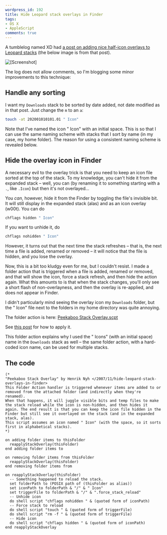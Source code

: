 ```yaml
---
wordpress_id: 192
title: Hide Leopard stack overlays in Finder
tags:
- OS X
- AppleScript
comments: true
---
```

A tumblelog named XD had <a href="http://t.ecksdee.org/post/19001860">a post on adding nice half-icon overlays to Leopard stacks</a> (the below image is from that post).

<p class="center"><img src="/uploads/xd-stacks.jpg" class="bordered" alt="[Screenshot]" /></p>

The log does not allow comments, so I'm blogging some minor improvements to this technique:

## Handle any sorting

I want my <code>Downloads</code> stack to be sorted by date added, not date modified as in that post. Just change the <code>m</code> to an <code>a</code>:

``` bash
touch -at 202001010101.01 " Icon"
```
Note that I've named the icon " Icon" with an initial space. This is so that I can use the same naming scheme with stacks that I sort by name (in my case, my home folder). The reason for using a consistent naming scheme is revealed below.

## Hide the overlay icon in Finder

A necessary evil to the overlay trick is that you need to keep an icon file sorted at the top of the stack. To my knowledge, you can't hide it from the expanded stack – well, you can (by renaming it to something starting with a <code>.</code>, like <code>.Icon</code>) but then it's not overlayed…

<!--more-->

You <em>can</em>, however, hide it from the Finder by toggling the file's invisible bit. It will still display in the expanded stack (alas) and as an icon overlay (w00t). You can do

``` bash
chflags hidden " Icon"
```
If you want to unhide it, do

``` bash
chflags nohidden " Icon"
```

However, it turns out that the next time the stack refreshes – that is, the next time a file is added, renamed or removed – it will notice that the file is hidden, and you lose the overlay.

Now, this is a bit too kludgy even for me, but I couldn't resist. I made a folder action that is triggered when a file is added, renamed or removed, and that will show the icon, force a stack refresh, and then hide the action again. What this amounts to is that when the stack changes, you'll only see a short flash of non-overlayness, and then the overlay is re-applied, and does not appear in Finder.

I didn't particularly mind seeing the overlay icon my <code>Downloads</code> folder, but the " Icon" file next to the folders in my home directory was quite annoying.

The folder action is here: <a href="/uploads/Peekaboo%20Stack%20Overlay.scpt">Peekaboo Stack Overlay.scpt</a>

See <a href="/2007/10/lift-the-leopard-download-quarantine">this post</a> for how to apply it.

This folder action explains why I used the " Icons" (with an initial space) name in the <code>Downloads</code> stack as well – the same folder action, with a hard-coded icon name, can be used for multiple stacks.

## The code

``` applescript
(*
"Peekaboo Stack Overlay" by Henrik Nyh </2007/11/hide-leopard-stack-overlays-in-finder>
This Folder Action handler is triggered whenever items are added to or removed from the attached folder (and indirectly when they're renamed).
When that happens, it will juggle visible bits and temp files to make the stack reload while the icon is non-hidden, and then hides it again. The end result is that you can keep the icon file hidden in the Finder but still see it overlayed on the stack (and in the expanded stack, alas).
This script assumes an icon named " Icon" (with the space, so it sorts first in alphabetical stacks).
*)

on adding folder items to thisFolder
  reapplyStackOverlay(thisFolder)
end adding folder items to

on removing folder items from thisFolder
  reapplyStackOverlay(thisFolder)
end removing folder items from

on reapplyStackOverlay(thisFolder)
  -- Something happened to reload the stack.
  set folderPath to (POSIX path of (thisFolder as alias))
  set iconPath to folderPath & "/" & " Icon"
  set triggerFile to folderPath & "/" & ".force_stack_reload"
  -- Unhide icon
  do shell script "chflags nohidden " & (quoted form of iconPath)
  -- Force stack to reload
  do shell script "touch " & (quoted form of triggerFile)
  do shell script "rm -f " & (quoted form of triggerFile)
  -- Hide icon
  do shell script "chflags hidden " & (quoted form of iconPath)
end reapplyStackOverlay
```
